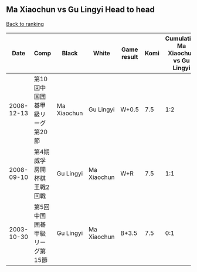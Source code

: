 ## Ma Xiaochun vs Gu Lingyi Head to head

[Back to ranking](../../index.md)




| **Date** | **Comp** | **Black** | **White** | **Game result** | **Komi** | **Cumulative Ma Xiaochun vs Gu Lingyi** | **Ma Xiaochun streak** | **Gu Lingyi streak** | 
| --- | --- | --- | --- | --- | --- | --- | --- | --- |
| 2008-12-13 | 第10回中国囲碁甲級リーグ第20節 | Ma Xiaochun | Gu Lingyi | W+0.5 | 7.5 | 1:2 | 0 | 1 | 
| 2008-09-10 | 第4期威孚房開杯棋王戦2回戦 | Gu Lingyi | Ma Xiaochun | W+R | 7.5 | 1:1 | 1 | 0 | 
| 2003-10-30 | 第5回中国囲碁甲級リーグ第15節 | Gu Lingyi | Ma Xiaochun | B+3.5 | 7.5 | 0:1 | 0 | 1 |




